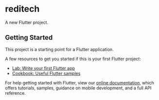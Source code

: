 # reditech



A new Flutter project.

## Getting Started

This project is a starting point for a Flutter application.

A few resources to get you started if this is your first Flutter project:

- [Lab: Write your first Flutter app](https://flutter.dev/docs/get-started/codelab)
- [Cookbook: Useful Flutter samples](https://flutter.dev/docs/cookbook)




For help getting started with Flutter, view our
[online documentation](https://flutter.dev/docs), which offers tutorials,
samples, guidance on mobile development, and a full API reference.
